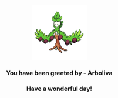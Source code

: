<p align="center">
    <img src="https://raw.githubusercontent.com/PokeAPI/sprites/master/sprites/pokemon/930.png" width="150" height="150">
</p>
<h3 align="center">You have been greeted by - <b>Arboliva</b></h3>
<h3 align="center">Have a wonderful day!</h3>
